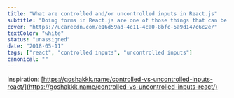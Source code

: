 ```yaml
---
title: "What are controlled and/or uncontrolled inputs in React.js"
subtitle: "Doing forms in React.js are one of those things that can be a little anoying"
cover: "https://ucarecdn.com/e16d59ad-4c11-4ca0-8bfc-5a9d147c6c2e/"
textColor: "white"
status: "unassigned"
date: "2018-05-11"
tags: ["react", "controlled inputs", "uncontrolled inputs"]
canonical: ""
---
```



Inspiration:
[https://goshakkk.name/controlled-vs-uncontrolled-inputs-react/](https://goshakkk.name/controlled-vs-uncontrolled-inputs-react/)

